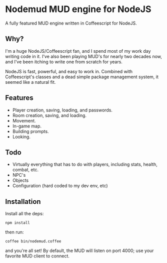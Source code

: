 Nodemud MUD engine for NodeJS
=============================
A fully featured MUD engine written in Coffeescript for NodeJS.

## Why?

I'm a huge NodeJS/Coffeescript fan, and I spend most of my work day writing code in it. I've also been playing
MUD's for nearly two decades now, and I've been itching to write one from scratch for years.

NodeJS is fast, powerful, and easy to work in. Combined with Coffeescript's classes and a dead simple
package management system, it seemed like a natural fit.

## Features

- Player creation, saving, loading, and passwords.
- Room creation, saving, and loading.
- Movement.
- In-game map.
- Building prompts.
- Looking.

## Todo

- Virtually everything that has to do with players, including stats, health, combat, etc.
- NPC's
- Objects
- Configuration (hard coded to my dev env, etc)

## Installation

Install all the deps:

`npm install`

then run:

`coffee bin/nodemud.coffee`

and you're all set! By default, the MUD will listen on port 4000; use your favorite MUD client to connect.